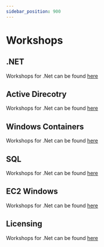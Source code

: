 ```yaml
---
sidebar_position: 900
---
```


# Workshops
## .NET
Workshops for .Net can be found [here](https://workshops.aws/card/.net)

## Active Direcotry
Workshops for .Net can be found [here](https://workshops.aws/card/.net)

## Windows Containers
Workshops for .Net can be found [here](https://workshops.aws/card/.net)

## SQL
Workshops for .Net can be found [here](https://workshops.aws/card/.net)

## EC2 Windows
Workshops for .Net can be found [here](https://workshops.aws/card/.net)

## Licensing
Workshops for .Net can be found [here](https://workshops.aws/card/.net)
